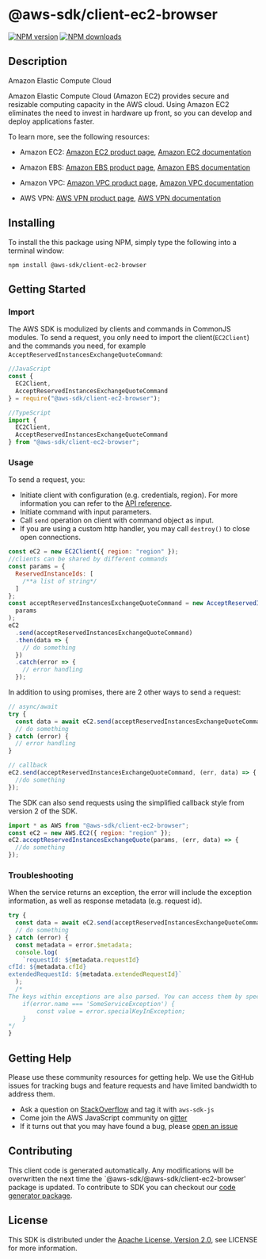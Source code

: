 # @aws-sdk/client-ec2-browser

[![NPM version](https://img.shields.io/npm/v/@aws-sdk/client-ec2-browser/preview.svg)](https://www.npmjs.com/package/@aws-sdk/client-ec2-browser)
[![NPM downloads](https://img.shields.io/npm/dm/@aws-sdk/client-ec2-browser.svg)](https://www.npmjs.com/package/@aws-sdk/client-ec2-browser)

## Description

<fullname>Amazon Elastic Compute Cloud</fullname> <p>Amazon Elastic Compute Cloud (Amazon EC2) provides secure and resizable computing capacity in the AWS cloud. Using Amazon EC2 eliminates the need to invest in hardware up front, so you can develop and deploy applications faster.</p> <p>To learn more, see the following resources:</p> <ul> <li> <p>Amazon EC2: <a href="http://aws.amazon.com/ec2">Amazon EC2 product page</a>, <a href="http://aws.amazon.com/documentation/ec2">Amazon EC2 documentation</a> </p> </li> <li> <p>Amazon EBS: <a href="http://aws.amazon.com/ebs">Amazon EBS product page</a>, <a href="https://docs.aws.amazon.com/AWSEC2/latest/UserGuide/AmazonEBS.html">Amazon EBS documentation</a> </p> </li> <li> <p>Amazon VPC: <a href="http://aws.amazon.com/vpc">Amazon VPC product page</a>, <a href="http://aws.amazon.com/documentation/vpc">Amazon VPC documentation</a> </p> </li> <li> <p>AWS VPN: <a href="http://aws.amazon.com/vpn">AWS VPN product page</a>, <a href="http://aws.amazon.com/documentation/vpn">AWS VPN documentation</a> </p> </li> </ul>

## Installing

To install the this package using NPM, simply type the following into a terminal window:

```
npm install @aws-sdk/client-ec2-browser
```

## Getting Started

### Import

The AWS SDK is modulized by clients and commands in CommonJS modules. To send a request, you only need to import the client(`EC2Client`) and the commands you need, for example `AcceptReservedInstancesExchangeQuoteCommand`:

```javascript
//JavaScript
const {
  EC2Client,
  AcceptReservedInstancesExchangeQuoteCommand
} = require("@aws-sdk/client-ec2-browser");
```

```javascript
//TypeScript
import {
  EC2Client,
  AcceptReservedInstancesExchangeQuoteCommand
} from "@aws-sdk/client-ec2-browser";
```

### Usage

To send a request, you:

- Initiate client with configuration (e.g. credentials, region). For more information you can refer to the [API reference][].
- Initiate command with input parameters.
- Call `send` operation on client with command object as input.
- If you are using a custom http handler, you may call `destroy()` to close open connections.

```javascript
const eC2 = new EC2Client({ region: "region" });
//clients can be shared by different commands
const params = {
  ReservedInstanceIds: [
    /**a list of string*/
  ]
};
const acceptReservedInstancesExchangeQuoteCommand = new AcceptReservedInstancesExchangeQuoteCommand(
  params
);
eC2
  .send(acceptReservedInstancesExchangeQuoteCommand)
  .then(data => {
    // do something
  })
  .catch(error => {
    // error handling
  });
```

In addition to using promises, there are 2 other ways to send a request:

```javascript
// async/await
try {
  const data = await eC2.send(acceptReservedInstancesExchangeQuoteCommand);
  // do something
} catch (error) {
  // error handling
}
```

```javascript
// callback
eC2.send(acceptReservedInstancesExchangeQuoteCommand, (err, data) => {
  //do something
});
```

The SDK can also send requests using the simplified callback style from version 2 of the SDK.

```javascript
import * as AWS from "@aws-sdk/client-ec2-browser";
const eC2 = new AWS.EC2({ region: "region" });
eC2.acceptReservedInstancesExchangeQuote(params, (err, data) => {
  //do something
});
```

### Troubleshooting

When the service returns an exception, the error will include the exception information, as well as response metadata (e.g. request id).

```javascript
try {
  const data = await eC2.send(acceptReservedInstancesExchangeQuoteCommand);
  // do something
} catch (error) {
  const metadata = error.$metadata;
  console.log(
    `requestId: ${metadata.requestId}
cfId: ${metadata.cfId}
extendedRequestId: ${metadata.extendedRequestId}`
  );
  /*
The keys within exceptions are also parsed. You can access them by specifying exception names:
    if(error.name === 'SomeServiceException') {
        const value = error.specialKeyInException;
    }
*/
}
```

## Getting Help

Please use these community resources for getting help. We use the GitHub issues for tracking bugs and feature requests and have limited bandwidth to address them.

- Ask a question on [StackOverflow](https://stackoverflow.com/questions/tagged/aws-sdk-js) and tag it with `aws-sdk-js`
- Come join the AWS JavaScript community on [gitter](https://gitter.im/aws/aws-sdk-js-v3)
- If it turns out that you may have found a bug, please [open an issue](https://github.com/aws/aws-sdk-js-v3/issues)

## Contributing

This client code is generated automatically. Any modifications will be overwritten the next time the `@aws-sdk/@aws-sdk/client-ec2-browser' package is updated. To contribute to SDK you can checkout our [code generator package][].

## License

This SDK is distributed under the
[Apache License, Version 2.0](http://www.apache.org/licenses/LICENSE-2.0),
see LICENSE for more information.

[code generator package]: https://github.com/aws/aws-sdk-js-v3/tree/master/packages/service-types-generator
[api reference]: https://docs.aws.amazon.com/AWSJavaScriptSDK/latest/
